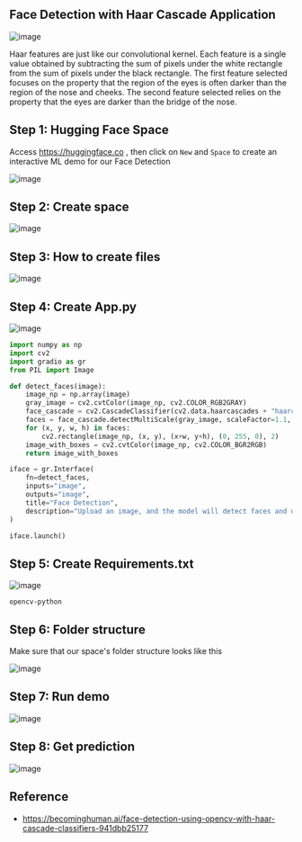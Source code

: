## Face Detection with Haar Cascade Application

![image](https://github.com/hughiephan/DPL/assets/16631121/b11d9e21-8cd7-4c2b-81e5-56fa00e3d7a7)

Haar features are just like our convolutional kernel. Each feature is a single value obtained by subtracting the sum of pixels under the white rectangle from the sum of pixels under the black rectangle. The first feature selected focuses on the property that the region of the eyes is often darker than the region of the nose and cheeks. The second feature selected relies on the property that the eyes are darker than the bridge of the nose. 

## Step 1: Hugging Face Space

Access https://huggingface.co , then click on `New` and `Space` to create an interactive ML demo for our Face Detection

![image](https://github.com/hughiephan/DPL/assets/16631121/90ccae8d-7b8f-4673-bf69-9ac6bc0055e1)

## Step 2: Create space

![image](https://github.com/hughiephan/DPL/assets/16631121/6f2c2416-623c-43a8-be9e-076781071bd2)

## Step 3: How to create files

![image](https://github.com/hughiephan/DPL/assets/16631121/2243df05-1b9e-4655-be50-a807b233e579)

## Step 4: Create App.py

![image](https://github.com/hughiephan/DPL/assets/16631121/b0c69afa-9ba2-4f69-916a-14b50eeb2b26)

```python
import numpy as np
import cv2
import gradio as gr
from PIL import Image

def detect_faces(image):
    image_np = np.array(image)
    gray_image = cv2.cvtColor(image_np, cv2.COLOR_RGB2GRAY)
    face_cascade = cv2.CascadeClassifier(cv2.data.haarcascades + "haarcascade_frontalface_default.xml")
    faces = face_cascade.detectMultiScale(gray_image, scaleFactor=1.1, minNeighbors=5, minSize=(30, 30))
    for (x, y, w, h) in faces:
        cv2.rectangle(image_np, (x, y), (x+w, y+h), (0, 255, 0), 2)
    image_with_boxes = cv2.cvtColor(image_np, cv2.COLOR_BGR2RGB)
    return image_with_boxes

iface = gr.Interface(
    fn=detect_faces,
    inputs="image",
    outputs="image",
    title="Face Detection",
    description="Upload an image, and the model will detect faces and draw bounding boxes around them.",
)

iface.launch()
```

## Step 5: Create Requirements.txt

![image](https://github.com/hughiephan/DPL/assets/16631121/c1b357f2-8099-4d70-9ea9-cd41ed457301)

```
opencv-python
```

## Step 6: Folder structure

Make sure that our space's folder structure looks like this

![image](https://github.com/hughiephan/DPL/assets/16631121/5bb795e4-a863-4686-9ece-f17836b8797d)

## Step 7: Run demo

![image](https://github.com/hughiephan/DPL/assets/16631121/05280682-042a-4dd8-ad00-ecbc35edcd3e)

## Step 8: Get prediction

![image](https://github.com/hughiephan/DPL/assets/16631121/9c6f1ee2-b862-415c-b4a5-608d77bac72a)

## Reference
- https://becominghuman.ai/face-detection-using-opencv-with-haar-cascade-classifiers-941dbb25177
